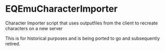 # EQEmuCharacterImporter
Character Importer script that uses outputfiles from the client to recreate characters on a new server

This is for historical purposes and is being ported to go and subsequently retired.
